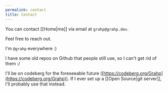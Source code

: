 ```yaml
---
permalink: contact
title: Contact
---
```


You can contact [[Home|me]] via email at `grahp@grahp.dev`.

Feel free to reach out.

I'm `@grahp` everywhere :)

I have some old repos on Github that people still use, so I can't get rid of them :/

I'll be on codeberg for the foreseeable future ([https://codeberg.org/Grahp](https://codeberg.org/Grahp)). If I ever set up a [[Open Source|git server]], I'll probably use that instead.
